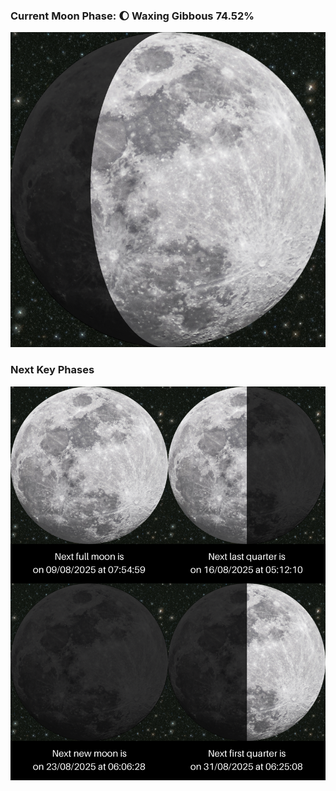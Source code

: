 ### Current Moon Phase: 🌔 Waxing Gibbous 74.52%
![Moon Phase](moonphase.png)
### Next Key Phases
![Gallery](gallery.png)